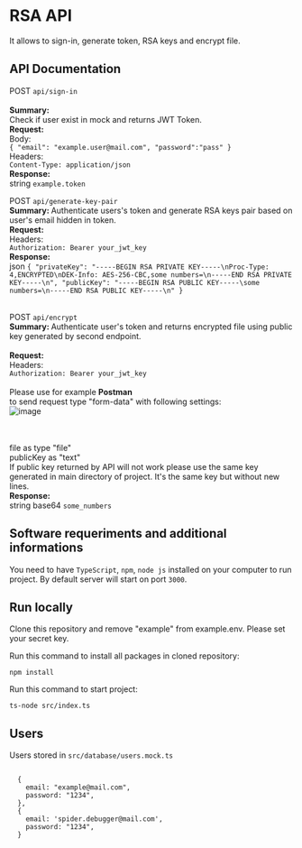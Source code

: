  

# RSA API

  

It allows to sign-in, generate token, RSA keys and encrypt file.

  

## API Documentation

  
POST `api/sign-in` <br>
<br>
<strong>Summary: </strong> <br> Check if user exist in mock and returns JWT Token.
<br>
<strong>Request: </strong> <br>
 Body: <br>
`{ "email": "example.user@mail.com", "password":"pass" }` <br>
Headers:  <br>
`Content-Type: application/json` <br>
<strong> Response: </strong> <br>
string `example.token`<br> 


POST `api/generate-key-pair` <br>
<strong>Summary: </strong> Authenticate users's token and generate RSA keys pair based on user's email hidden in token.
   <br><strong>Request: </strong> <br>
   Headers:  <br>
   `Authorization: Bearer your_jwt_key`
   <br>
   <strong> Response: </strong> <br>
   json `{
   "privateKey": "-----BEGIN RSA PRIVATE KEY-----\nProc-Type: 4,ENCRYPTED\nDEK-Info: AES-256-CBC,some numbers=\n-----END RSA PRIVATE KEY-----\n",
   "publicKey": "-----BEGIN RSA PUBLIC KEY-----\some numbers=\n-----END RSA PUBLIC KEY-----\n"
   }`<br> <br>
 
POST `api/encrypt` <br>
<strong>Summary: </strong> Authenticate user's token and returns encrypted file using public key generated by second endpoint.
  <br>
 <br><strong>Request: </strong> <br>
      Headers:  <br>
      ```Authorization: Bearer your_jwt_key``` <br>
<br> Please use for example <strong>Postman</strong> <br> to send request type "form-data" with following settings: <br>
![image](https://user-images.githubusercontent.com/17851827/136826537-a5193431-24a6-410e-8376-d3352d86b4bf.png)

<br><br>
file as type "file"<br>
publicKey as "text"<br>
If public key returned by API will not work please use the same key generated in main directory of project. It's the same key but without new lines. <br>
      <strong> Response: </strong> <br>
      string base64 ```some_numbers```

## Software requeriments and additional informations

  

You need to have `TypeScript`, `npm`, `node js` installed on your computer to run project. By default server will start on port `3000`.

  

## Run locally

  

Clone this repository and remove "example" from example.env. Please set your secret key.

  

Run this command to install all packages in cloned repository:

```
npm install
```

Run this command to start project: 
```
ts-node src/index.ts
```


## Users

  

Users stored in `src/database/users.mock.ts`


```

  {
    email: "example@mail.com",
    password: "1234",
  },
  {
    email: 'spider.debugger@mail.com',
    password: "1234",
  }

```

